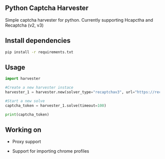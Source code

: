 
## Python Captcha Harvester

Simple captcha harvester for python. Currently supporting Hcapctha and Recaptcha (v2, v3)


## Install dependencies

```bash
pip install -r requirements.txt
```
## Usage

```python
import harvester

#Create a new harvester instace 
harvester_1 = harvester.new(solver_type="recaptchav3", url="https://recaptcha-demo.appspot.com/recaptcha-v3-request-scores.php", site_key="6LdyC2cUAAAAACGuDKpXeDorzUDWXmdqeg-xy696", action="examples/v3scores")

#Start a new solve
captcha_token = harvester_1.solve(timeout=100)

print(captcha_token)

```

## Working on

- Proxy support

- Support for importing chrome profiles
